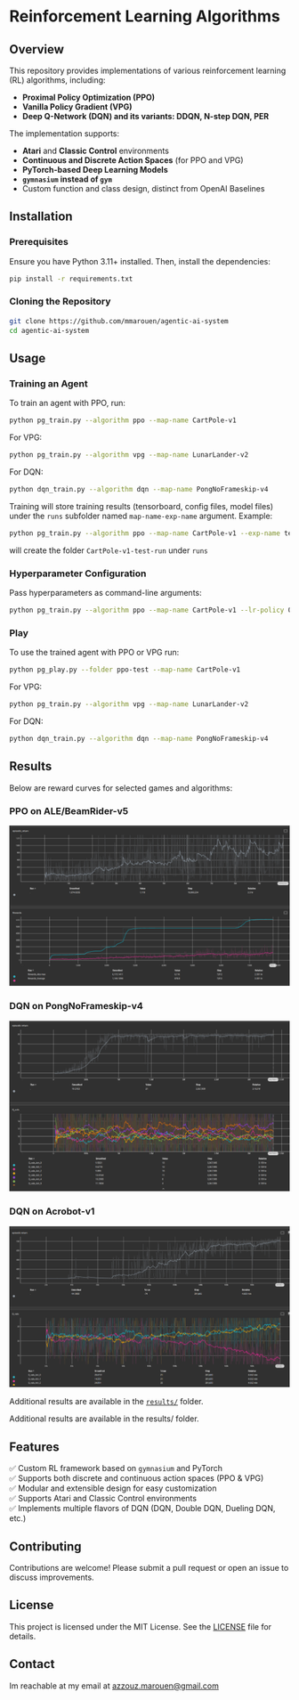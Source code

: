 # Reinforcement Learning Algorithms

## Overview
This repository provides implementations of various reinforcement learning (RL) algorithms, including:
- **Proximal Policy Optimization (PPO)**
- **Vanilla Policy Gradient (VPG)**
- **Deep Q-Network (DQN) and its variants: DDQN, N-step DQN, PER**

The implementation supports:
- **Atari** and **Classic Control** environments
- **Continuous and Discrete Action Spaces** (for PPO and VPG)
- **PyTorch-based Deep Learning Models**
- **`gymnasium` instead of `gym`**
- Custom function and class design, distinct from OpenAI Baselines

## Installation
### Prerequisites
Ensure you have Python 3.11+ installed. Then, install the dependencies:

```bash
pip install -r requirements.txt
```

### Cloning the Repository
```bash
git clone https://github.com/mmarouen/agentic-ai-system
cd agentic-ai-system
```

## Usage

### Training an Agent
To train an agent with PPO, run:
```bash
python pg_train.py --algorithm ppo --map-name CartPole-v1
```
For VPG:
```bash
python pg_train.py --algorithm vpg --map-name LunarLander-v2
```
For DQN:
```bash
python dqn_train.py --algorithm dqn --map-name PongNoFrameskip-v4
```
Training will store training results (tensorboard, config files, model files) under the `runs` subfolder named `map-name-exp-name` argument.
Example:
```bash
python pg_train.py --algorithm ppo --map-name CartPole-v1 --exp-name test-run
```
will create the folder `CartPole-v1-test-run` under `runs`


### Hyperparameter Configuration
Pass hyperparameters as command-line arguments:
```bash
python pg_train.py --algorithm ppo --map-name CartPole-v1 --lr-policy 0.0003 --gamma 0.97 --shared-network False
```

### Play
To use the trained agent with PPO or VPG run:
```bash
python pg_play.py --folder ppo-test --map-name CartPole-v1
```
For VPG:
```bash
python pg_train.py --algorithm vpg --map-name LunarLander-v2
```
For DQN:
```bash
python dqn_train.py --algorithm dqn --map-name PongNoFrameskip-v4
```


## Results
Below are reward curves for selected games and algorithms:

### PPO on ALE/BeamRider-v5
![PPO Beamrider](./results/ppo-beamrider.png)

### DQN on PongNoFrameskip-v4
![DQN Pong](./results/dqn-pong.png)

### DQN on Acrobot-v1
![DQN Acrobot](./results/dqn-acrobot.png)

Additional results are available in the [`results/`](./results/) folder.

Additional results are available in the results/ folder.
## Features
✅ Custom RL framework based on `gymnasium` and PyTorch  
✅ Supports both discrete and continuous action spaces (PPO & VPG)  
✅ Modular and extensible design for easy customization  
✅ Supports Atari and Classic Control environments  
✅ Implements multiple flavors of DQN (DQN, Double DQN, Dueling DQN, etc.)  

## Contributing
Contributions are welcome! Please submit a pull request or open an issue to discuss improvements.

## License
This project is licensed under the MIT License. See the [LICENSE](LICENSE) file for details.

## Contact
Im reachable at my email at azzouz.marouen@gmail.com

